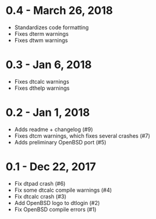 # 0.4 - March 26, 2018

* Standardizes code formatting
* Fixes dterm warnings
* Fixes dtwm warnings

# 0.3 - Jan 6, 2018

* Fixes dtcalc warnings
* Fixes dthelp warnings

# 0.2 - Jan 1, 2018

* Adds readme + changelog (#9)
* Fixes dtcm warnings, which fixes several crashes (#7)
* Adds preliminary OpenBSD port (#5)

# 0.1 - Dec 22, 2017

* Fix dtpad crash (#6)
* Fix some dtcalc compile warnings (#4)
* Fix dtcalc crash (#3)
* Add OpenBSD logo to dtlogin (#2)
* Fix OpenBSD compile errors (#1)
